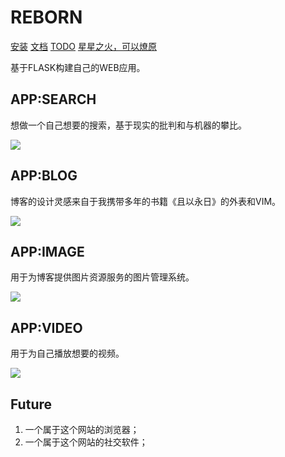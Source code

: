 # REBORN

[安装](http://serv_pro:3000/zswj123/reborn/src/master/INSTALL.md)
[文档](http://serv_pro:5000/reborn/)
[TODO](http://serv_pro:3000/zswj123/reborn/src/master/TODO.md)
[星星之火，可以燎原](http://serv_pro:3000/zswj123/reborn/src/master/PROJECT.md)

基于FLASK构建自己的WEB应用。

## APP:SEARCH

想做一个自己想要的搜索，基于现实的批判和与机器的攀比。

![](http://serv_pro:3000/zswj123/reborn/raw/master/search.png)

## APP:BLOG

博客的设计灵感来自于我携带多年的书籍《且以永日》的外表和VIM。

![](http://serv_pro:3000/zswj123/reborn/raw/master/blog.png)

## APP:IMAGE

用于为博客提供图片资源服务的图片管理系统。

![](http://serv_pro:3000/zswj123/reborn/raw/master/image.png)

## APP:VIDEO

用于为自己播放想要的视频。

![](http://serv_pro:3000/zswj123/reborn/raw/master/video.png)

## Future

1. 一个属于这个网站的浏览器；
2. 一个属于这个网站的社交软件；